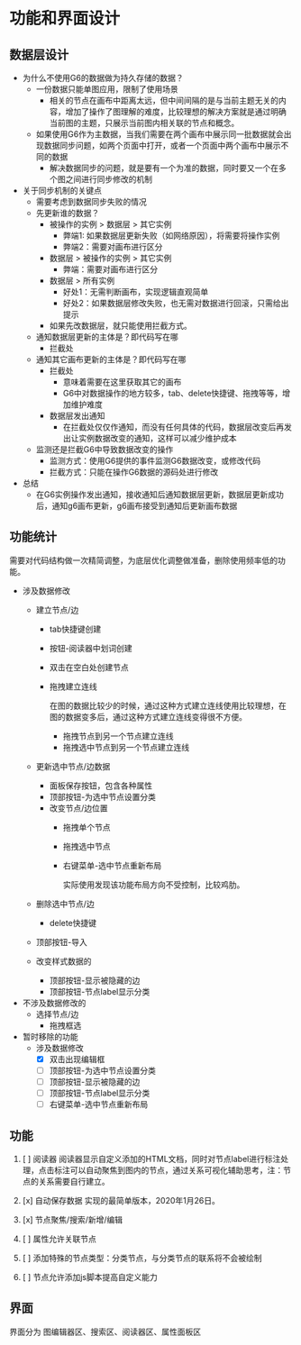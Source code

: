 # 功能和界面设计

## 数据层设计

* 为什么不使用G6的数据做为持久存储的数据？
  * 一份数据只能单图应用，限制了使用场景
    * 相关的节点在画布中距离太远，但中间间隔的是与当前主题无关的内容，增加了操作了图理解的难度，比较理想的解决方案就是通过明确当前图的主题，只展示当前图内相关联的节点和概念。
  * 如果使用G6作为主数据，当我们需要在两个画布中展示同一批数据就会出现数据同步问题，如两个页面中打开，或者一个页面中两个画布中展示不同的数据
    * 解决数据同步的问题，就是要有一个为准的数据，同时要又一个在多个图之间进行同步修改的机制
* 关于同步机制的关键点
  * 需要考虑到数据同步失败的情况
  * 先更新谁的数据？
    * 被操作的实例 > 数据层 > 其它实例
      * 弊端1: 如果数据层更新失败（如网络原因），将需要将操作实例
      * 弊端2：需要对画布进行区分
    * 数据层 > 被操作的实例 > 其它实例
      * 弊端：需要对画布进行区分
    * 数据层 > 所有实例
      * 好处1：无需判断画布，实现逻辑直观简单
      * 好处2：如果数据层修改失败，也无需对数据进行回滚，只需给出提示
    * 如果先改数据层，就只能使用拦截方式。
  * 通知数据层更新的主体是？即代码写在哪
    * 拦截处
  * 通知其它画布更新的主体是？即代码写在哪
    * 拦截处
      * 意味着需要在这里获取其它的画布
      * G6中对数据操作的地方较多，tab、delete快捷键、拖拽等等，增加维护难度
    * 数据层发出通知
      * 在拦截处仅仅作通知，而没有任何具体的代码，数据层改变后再发出让实例数据改变的通知，这样可以减少维护成本
  * 监测还是拦截G6中导致数据改变的操作
    * 监测方式：使用G6提供的事件监测G6数据改变，或修改代码
    * 拦截方式：只能在操作G6数据的源码处进行修改
* 总结
  * 在G6实例操作发出通知，接收通知后通知数据层更新，数据层更新成功后，通知g6画布更新，g6画布接受到通知后更新画布数据

## 功能统计

需要对代码结构做一次精简调整，为底层优化调整做准备，删除使用频率低的功能。

* 涉及数据修改
  * 建立节点/边
    * tab快捷键创建
    * 按钮-阅读器中划词创建
    * 双击在空白处创建节点
    * 拖拽建立连线

      在图的数据比较少的时候，通过这种方式建立连线使用比较理想，在图的数据变多后，通过这种方式建立连线变得很不方便。

      * 拖拽节点到另一个节点建立连线
      * 拖拽选中节点到另一个节点建立连线
  * 更新选中节点/边数据
    * 面板保存按钮，包含各种属性
    * 顶部按钮-为选中节点设置分类
    * 改变节点/边位置
      * 拖拽单个节点
      * 拖拽选中节点
      * 右键菜单-选中节点重新布局

        实际使用发现该功能布局方向不受控制，比较鸡肋。

  * 删除选中节点/边
    * delete快捷键
  * 顶部按钮-导入
  * 改变样式数据的
    * 顶部按钮-显示被隐藏的边
    * 顶部按钮-节点label显示分类
* 不涉及数据修改的
  * 选择节点/边
    * 拖拽框选
* 暂时移除的功能
  * 涉及数据修改
    * [x] 双击出现编辑框
    * [ ] 顶部按钮-为选中节点设置分类
    * [ ] 顶部按钮-显示被隐藏的边
    * [ ] 顶部按钮-节点label显示分类
    * [ ] 右键菜单-选中节点重新布局

## 功能

1. [ ] 阅读器
  阅读器显示自定义添加的HTML文档，同时对节点label进行标注处理，点击标注可以自动聚焦到图内的节点，通过关系可视化辅助思考，注：节点的关系需要自行建立。

2. [x] 自动保存数据
   实现的最简单版本，2020年1月26日。

3. [x] 节点聚焦/搜索/新增/编辑
4. [ ] 属性允许关联节点
5. [ ] 添加特殊的节点类型：分类节点，与分类节点的联系将不会被绘制
6. [ ] 节点允许添加js脚本提高自定义能力

## 界面

界面分为 图编辑器区、搜索区、阅读器区、属性面板区
